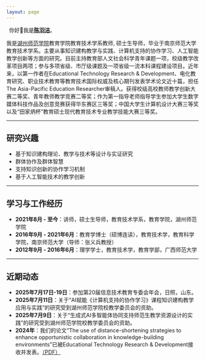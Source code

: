 ```yaml
---
layout: page
---
```







&ensp;你好👋我是[**陈羽洁**](https://orcid.org/my-orcid?orcid=0000-0003-2978-4841)。<br>

我是[湖州师范学院](https://www.zjhu.edu.cn)教育学院教育技术学系教师, 硕士生导师，毕业于南京师范大学教育技术学系。主要从事知识建构教学与实践、计算机支持的协作学习、人工智能教学创新等方面的研究。目前主持教育部人文社会科学青年课题一项，校级教学改革项目两项；参与多项省级、市厅级课题及一项省级一流本科课程建设项目。近年来，以第一作者在Educational Technology Research & Development、电化教育研究、职业技术教育等教育技术国际权威及核心期刊发表学术论文近十篇，担任The Asia-Pacific  Education Researcher审稿人。获得校级高校教师教学创新大赛二等奖、青年教师教学竞赛二等奖；作为第一指导老师指导学生参加大学生数字媒体科技作品及创意竞赛获得华东赛区三等奖；中国大学生计算机设计大赛三等奖以及“田家炳杯”教育硕士现代教育技术专业教学技能大赛三等奖。


---

## 研究兴趣

- 基于知识建构理论、教学与技术等设计与实证研究
- 群体协作及群体智慧
- 支持知识创新的协作学习机制
- 基于人工智能技术的教学创新

---

## 学习与工作经历

- **2021年8月 - 至今**：讲师，硕士生导师，教育技术学系，教育学院，湖州师范学院
- **2016年9月 - 2021年6月**：教育学博士（硕博连读），教育技术学，教育科学学院，南京师范大学（导师：张义兵教授）
- **2012年9月 - 2016年6月**：理学学士，教育技术学，教育学部，广西师范大学

---

## 近期动态

- **2025年7月17日-19日**：参加第20届信息技术教育专委会年会，日照，山东。
- **2025年7月11日**：关于“AI赋能《计算机支持的协作学习》课程知识建构教学应用与实践”的研究受到湖州师范学院校教学委员会的资助。
- **2025年7月9日**：关于“生成式AI多智能体协同支持师范生教学资源设计的实践”的研究受到湖州师范学院校教学委员会的资助。
- **2024年**：我们的论文“The use of distance-shortening strategies to enhance opportunistic collaboration in knowledge-building environments”已被Educational Technology Research & Development接收并发表。<a href="{{ site.baseurl }}/ETRD.pdf" target="_blank">（PDF）</a >

